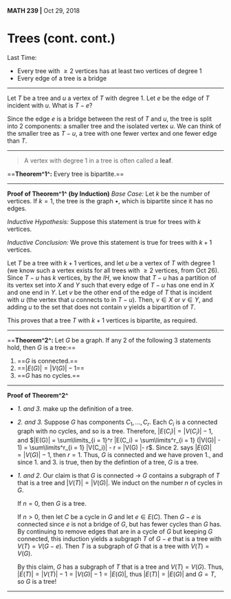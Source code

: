 __MATH 239 |__ Oct 29, 2018

# Trees (cont. cont.)

Last Time:

- Every tree with $\geq 2$ vertices has at least two vertices of degree 1
- Every edge of a tree is a bridge

---

Let $T$ be a tree and $u$ a vertex of $T$ with degree 1.
Let $e$ be the edge of $T$ incident with $u$.
What is $T - e$?

Since the edge $e$ is a bridge between the rest of $T$ and $u$, the tree is split into 2 components: a smaller tree and the isolated vertex $u$. We can think of the smaller tree as $T - u$, a tree with one fewer vertex and one fewer edge than $T$.

---

> A vertex with degree 1 in a tree is often called a __leaf__.

==__Theorem^1^:__ Every tree is bipartite.==

---

__Proof of Theorem^1^ (by Induction)__
_Base Case:_ Let $k$ be the number of vertices. If $k = 1$, the tree is the graph $\bullet$, which is bipartite since it has no edges.

_Inductive Hypothesis:_ Suppose this statement is true for trees with $k$ vertices.

_Inductive Conclusion:_ We prove this statement is true for trees with $k + 1$ vertices.

Let $T$ be a tree with $k + 1$ vertices, and let $u$ be a vertex of $T$ with degree 1 (we know such a vertex exists for all trees with $\geq 2$ vertices, from Oct 26). 
Since $T - u$ has $k$ vertices, by the $IH$, we know that $T - u$ has a partition of its vertex set into $X$ and $Y$ such that every edge of $T - u$ has one end in $X$ and one end in $Y$. 
Let $v$ be the other end of the edge of $T$ that is incident with $u$ (the vertex that $u$ connects to in $T - u$). Then, $v \in X$ or $v \in Y$, and adding $u$ to the set that does not contain $v$ yields a bipartition of $T$. 

This proves that a tree $T$ with $k + 1$ vertices is bipartite, as required.

---

==__Theorem^2^:__ Let $G$ be a graph. If any 2 of the following 3 statements hold, then $G$ is a tree:==

1. ==$G$ is connected.==
2. ==$|E(G)| = |V(G)| - 1$==
3. ==$G$ has no cycles.==

---

__Proof of Theorem^2^__

- _1. and 3._ make up the definition of a tree.

- _2. and 3._
  Suppose $G$ has components $C_1, ..., C_r$. Each $C_i$ is a connected graph with no cycles, and so is a tree. Therefore, $|E(C_i)| = |V(C_i)| - 1$, and $|E(G)| = \sum\limits_{i = 1}^r |E(C_i) = \sum\limits^r_{i = 1} (|V(G)| - 1) = \sum\limits^r_{i = 1} |V(C_i)| - r = |V(G) |- r$. Since $2.$ says $|E(G)| = |V(G)| - 1$, then $r = 1$. Thus, $G$ is connected and we have proven $1.$, and since $1.$ and $3.$ is true, then by the defintion of a tree, $G$ is a tree.

- _1. and 2._
  Our claim is that $G$ is connected $\rightarrow$ $G$ contains a subgraph of $T$ that is a tree and $|V(T)| = |V(G)|$.
  We induct on the number $n$ of cycles in $G$. 

  If $n = 0$, then $G$ is a tree. 

  If $n > 0$, then let $C$ be a cycle in $G$ and let $e \in E(C)$. Then $G - e$ is connected since $e$ is not a bridge of $G$, but has fewer cycles than $G$ has. By continuing to remove edges that are in a cycle of $G$ but keeping $G$ connected, this induction yields a subgraph $T$ of $G - e$ that is a tree with $V(T) = V(G - e)$. Then $T$ is a subgraph of $G$ that is a tree with $V(T) = V(G)$.

  By this claim, $G$ has a subgraph of $T$ that is a tree and $V(T) = V(G)$.
  Thus, $|E(T)| = |V(T)| - 1 = |V(G)| - 1 = |E(G)|$, thus $|E(T)|= |E(G)|$ and $G = T$, so $G$ is a tree!

---

